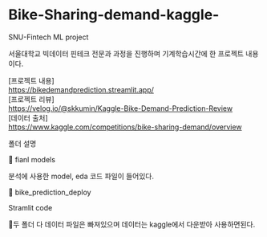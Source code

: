 # Bike-Sharing-demand-kaggle-
SNU-Fintech ML project

서울대학교 빅데이터 핀테크 전문과 과정을 진행하며 기계학습시간에 한 프로젝트 내용이다.  

[프로젝트 내용]  
https://bikedemandprediction.streamlit.app/  
[프로젝트 리뷰]  
https://velog.io/@skkumin/Kaggle-Bike-Demand-Prediction-Review  
[데이터 출처]  
https://www.kaggle.com/competitions/bike-sharing-demand/overview  

폴더 설명  

📂 fianl models 

분석에 사용한 model, eda 코드 파일이 들어있다.  

📂 bike_prediction_deploy  

Stramlit code    

🚨두 폴더 다 데이터 파일은 빠져있으며 데이터는 kaggle에서 다운받아 사용하면된다.  

 
 
